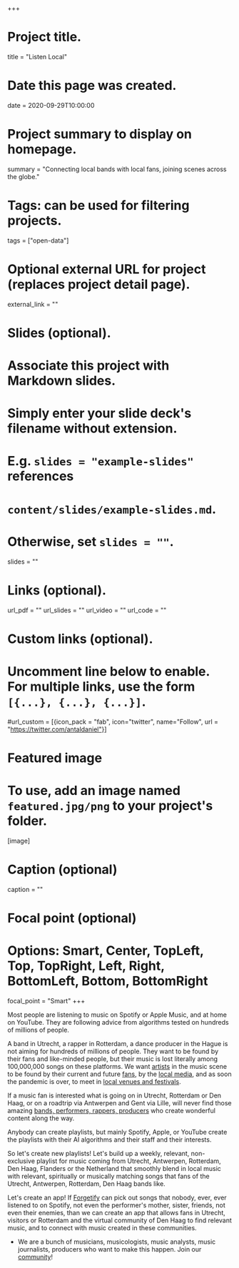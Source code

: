+++
# Project title.
title = "Listen Local"

# Date this page was created.
date = 2020-09-29T10:00:00

# Project summary to display on homepage.
summary = "Connecting local bands with local fans, joining scenes across the globe."

# Tags: can be used for filtering projects.
tags = ["open-data"]

# Optional external URL for project (replaces project detail page).
external_link = ""

# Slides (optional).
#   Associate this project with Markdown slides.
#   Simply enter your slide deck's filename without extension.
#   E.g. `slides = "example-slides"` references 
#   `content/slides/example-slides.md`.
#   Otherwise, set `slides = ""`.
slides = ""

# Links (optional).
url_pdf = ""
url_slides = ""
url_video = ""
url_code = ""

# Custom links (optional).
#   Uncomment line below to enable. For multiple links, use the form `[{...}, {...}, {...}]`.
#url_custom = [{icon_pack = "fab", icon="twitter", name="Follow", url = "https://twitter.com/antaldaniel"}]

# Featured image
# To use, add an image named `featured.jpg/png` to your project's folder. 
[image]
  # Caption (optional)
  caption = ""
  
  # Focal point (optional)
  # Options: Smart, Center, TopLeft, Top, TopRight, Left, Right, BottomLeft, Bottom, BottomRight
  focal_point = "Smart"
+++

Most people are listening to music on Spotify or Apple Music, and at home on YouTube.  They are following advice from algorithms tested on hundreds of millions of people.

A band in Utrecht, a rapper in Rotterdam, a dance producer in the Hague is not aiming for hundreds of millions of people.  They want to be found by their fans and like-minded people, but their music is lost literally among 100,000,000 songs on these platforms. We want [artists](#artists) in the music scene to be found by their current and future [fans](#fans), by the [local media](https://listenlocal.community/localmedia.html), and as soon the pandemic is over, to meet in [local venues and festivals](https://listenlocal.community/venues.html).

If a music fan is interested what is going on in Utrecht, Rotterdam or Den Haag, or on a roadtrip via Antwerpen and Gent via Lille, will never find those amazing [bands, performers, rappers, producers](https://listenlocal.community/artists.html) who create wonderful content along the way.  

Anybody can create playlists, but mainly Spotify, Apple, or YouTube create the playlists with their AI algorithms and their staff and their interests.  

So let's create new playlists! Let's build up a weekly, relevant, non-exclusive playlist for music coming from Utrecht, Antwerpen, Rotterdam, Den Haag, Flanders or the Netherland that smoothly blend in local music with relevant, spiritually or musically matching songs that fans of the Utrecht, Antwerpen, Rotterdam, Den Haag bands like. 

Let's create an app!  If [Forgetify](https://forgotify.com/) can pick out songs that nobody, ever, ever listened to on Spotify, not even the performer's mother, sister, friends, not even their enemies, than we can create an app that allows fans in Utrecht, visitors or Rotterdam and the virtual community of Den Haag to find relevant music, and to connect with music created in these communities.

* We are a bunch of musicians, musicologists, music analysts, music journalists, producers who want to make this happen. Join our [community](#community)!